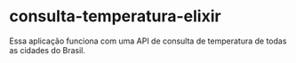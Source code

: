 # consulta-temperatura-elixir
Essa aplicação funciona com uma API de consulta de temperatura de todas as cidades do Brasil.
